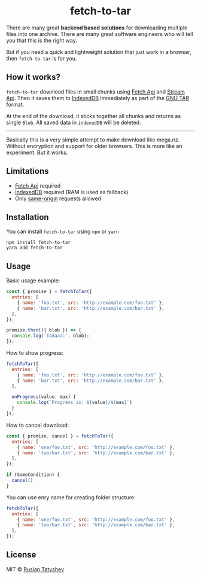<h1 align="center">fetch-to-tar</h1>

There are many great <strong>backend based solutions</strong> for downloading multiple files into one archive.
There are many great software engineers who will tell you that this is the right way.

But if you need a quick and lightweight solution that just work in a browser, then `fetch-to-tar` is for you.

## How it works?
`fetch-to-tar` download files in small chunks using [Fetch Api](https://developer.mozilla.org/en-US/docs/Web/API/Streams_API)
and [Stream Api](https://developer.mozilla.org/en-US/docs/Web/API/Streams_API).
Then it saves them to [IndexedDB](https://developer.mozilla.org/en-US/docs/Web/API/IndexedDB_API)
immediately as part of the [GNU TAR](https://www.gnu.org/software/tar/manual/html_node/Standard.html) format.

At the end of the download, it sticks together all chunks and returns as single `Blob`. All saved data in `indexedDB` will be deleted.

<hr>

Basically this is a very simple attempt to make download like mega.nz.
Without encryption and support for older browsers. This is more like an experiment. But it works.

## Limitations

* [Fetch Api](https://developer.mozilla.org/en-US/docs/Web/API/Streams_API) required
* [IndexedDB](https://developer.mozilla.org/en-US/docs/Web/API/IndexedDB_API) required (RAM is used as fallback)
* Only [same-origin](https://en.wikipedia.org/wiki/Same-origin_policy) requests allowed

## Installation

You can install `fetch-to-tar` using `npm` or `yarn`

```
npm install fetch-to-tar
yarn add fetch-to-tar
```

## Usage

Basic usage example:

```js
const { promise } = fetchToTar({
  entries: [
    { name: 'foo.txt', src: 'http://example.com/foo.txt' },
    { name: 'bar.txt', src: 'http://example.com/bar.txt' },
  ],
});

promise.then(({ blob }) => {
  console.log('Tadaaa:', blob);
});
```

How to show progress:

```js
fetchToTar({
  entries: [
    { name: 'foo.txt', src: 'http://example.com/foo.txt' },
    { name: 'bar.txt', src: 'http://example.com/bar.txt' },
  ],

  onProgress(value, max) {
    console.log(`Progress is: ${value}/${max}`)
  }
});
```

How to cancel download:

```js
const { promise, cancel } = fetchToTar({
  entries: [
    { name: 'one/foo.txt', src: 'http://example.com/foo.txt' },
    { name: 'two/bar.txt', src: 'http://example.com/bar.txt' },
  ],
});

if (SomeCondition) {
  cancel()
}
```

You can use enry name for creating folder structure:

```js
fetchToTar({
  entries: [
    { name: 'one/foo.txt', src: 'http://example.com/foo.txt' },
    { name: 'two/bar.txt', src: 'http://example.com/bar.txt' },
  ],
});
```

## License

MIT © [Ruslan Tatyshev](http://github.com/tatyshev)
